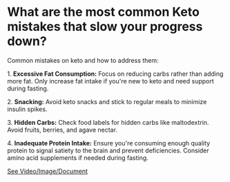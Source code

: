 # What are the most common Keto mistakes that slow your progress down?

Common mistakes on keto and how to address them:

1\. **Excessive Fat Consumption:** Focus on reducing carbs rather than adding more fat. Only increase fat intake if you're new to keto and need support during fasting.

2\. **Snacking:** Avoid keto snacks and stick to regular meals to minimize insulin spikes.

3\. **Hidden Carbs:** Check food labels for hidden carbs like maltodextrin. Avoid fruits, berries, and agave nectar.

4\. **Inadequate Protein Intake:** Ensure you're consuming enough quality protein to signal satiety to the brain and prevent deficiencies. Consider amino acid supplements if needed during fasting.

 [See Video/Image/Document](https://hls-player.drberg.com/asset?path=migrated-assets/the-16-biggest-keto-mistakes-dont-make-them)